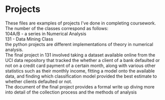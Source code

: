 # Projects

These files are examples of projects I've done in completing coursework. 
<br/>
The number of the classes correspond as follows:
  <br/>104A/B - a series in Numerical Analysis 
  <br/>131 - Data Mining Class
  <br/>
  the python projects are different implementations of theory in numerical analysis.
  <br/> The final project in 131 involved taking a dataset available online from the UCI data repository that tracked the whether a client of a bank defaulted or not on a credit card payment of a certain month, along with various other statistics such as their monthly income, fitting a model onto the available data, and finding which classification model provided the best estimate to whether clients defaulted or not.
<br/> The document of the final project provides a formal write up diving more into detail of the collection process and the methods of analysis
